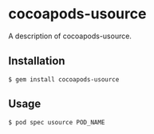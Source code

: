 # cocoapods-usource

A description of cocoapods-usource.

## Installation

    $ gem install cocoapods-usource

## Usage

    $ pod spec usource POD_NAME
